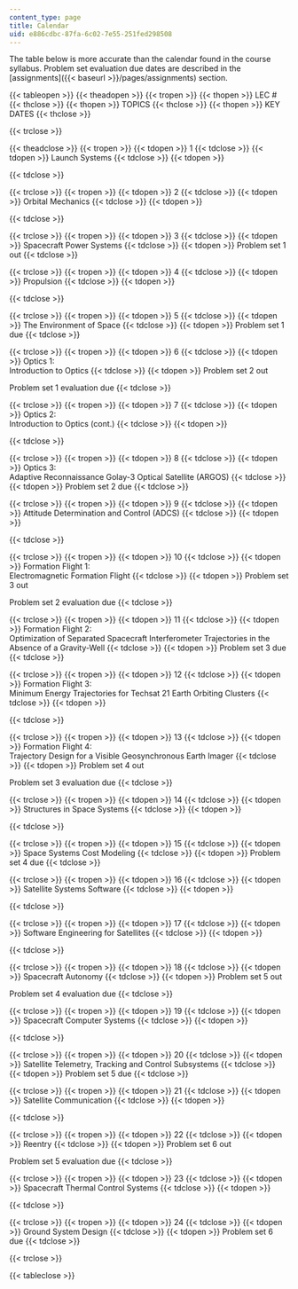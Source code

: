 ```yaml
---
content_type: page
title: Calendar
uid: e886cdbc-87fa-6c02-7e55-251fed298508
---
```


The table below is more accurate than the calendar found in the course syllabus. Problem set evaluation due dates are described in the [assignments]({{< baseurl >}}/pages/assignments) section.

{{< tableopen >}}
{{< theadopen >}}
{{< tropen >}}
{{< thopen >}}
LEC #
{{< thclose >}}
{{< thopen >}}
TOPICS
{{< thclose >}}
{{< thopen >}}
KEY DATES
{{< thclose >}}

{{< trclose >}}

{{< theadclose >}}
{{< tropen >}}
{{< tdopen >}}
1
{{< tdclose >}}
{{< tdopen >}}
Launch Systems
{{< tdclose >}}
{{< tdopen >}}

{{< tdclose >}}

{{< trclose >}}
{{< tropen >}}
{{< tdopen >}}
2
{{< tdclose >}}
{{< tdopen >}}
Orbital Mechanics
{{< tdclose >}}
{{< tdopen >}}

{{< tdclose >}}

{{< trclose >}}
{{< tropen >}}
{{< tdopen >}}
3
{{< tdclose >}}
{{< tdopen >}}
Spacecraft Power Systems
{{< tdclose >}}
{{< tdopen >}}
Problem set 1 out
{{< tdclose >}}

{{< trclose >}}
{{< tropen >}}
{{< tdopen >}}
4
{{< tdclose >}}
{{< tdopen >}}
Propulsion
{{< tdclose >}}
{{< tdopen >}}

{{< tdclose >}}

{{< trclose >}}
{{< tropen >}}
{{< tdopen >}}
5
{{< tdclose >}}
{{< tdopen >}}
The Environment of Space
{{< tdclose >}}
{{< tdopen >}}
Problem set 1 due
{{< tdclose >}}

{{< trclose >}}
{{< tropen >}}
{{< tdopen >}}
6
{{< tdclose >}}
{{< tdopen >}}
Optics 1:  
Introduction to Optics
{{< tdclose >}}
{{< tdopen >}}
Problem set 2 out  
  
Problem set 1 evaluation due
{{< tdclose >}}

{{< trclose >}}
{{< tropen >}}
{{< tdopen >}}
7
{{< tdclose >}}
{{< tdopen >}}
Optics 2:  
Introduction to Optics (cont.)
{{< tdclose >}}
{{< tdopen >}}

{{< tdclose >}}

{{< trclose >}}
{{< tropen >}}
{{< tdopen >}}
8
{{< tdclose >}}
{{< tdopen >}}
Optics 3:  
Adaptive Reconnaissance Golay-3 Optical Satellite (ARGOS)
{{< tdclose >}}
{{< tdopen >}}
Problem set 2 due
{{< tdclose >}}

{{< trclose >}}
{{< tropen >}}
{{< tdopen >}}
9
{{< tdclose >}}
{{< tdopen >}}
Attitude Determination and Control (ADCS)
{{< tdclose >}}
{{< tdopen >}}

{{< tdclose >}}

{{< trclose >}}
{{< tropen >}}
{{< tdopen >}}
10
{{< tdclose >}}
{{< tdopen >}}
Formation Flight 1:  
Electromagnetic Formation Flight
{{< tdclose >}}
{{< tdopen >}}
Problem set 3 out  
  
Problem set 2 evaluation due
{{< tdclose >}}

{{< trclose >}}
{{< tropen >}}
{{< tdopen >}}
11
{{< tdclose >}}
{{< tdopen >}}
Formation Flight 2:  
Optimization of Separated Spacecraft Interferometer Trajectories in the Absence of a Gravity-Well
{{< tdclose >}}
{{< tdopen >}}
Problem set 3 due
{{< tdclose >}}

{{< trclose >}}
{{< tropen >}}
{{< tdopen >}}
12
{{< tdclose >}}
{{< tdopen >}}
Formation Flight 3:  
Minimum Energy Trajectories for Techsat 21 Earth Orbiting Clusters
{{< tdclose >}}
{{< tdopen >}}

{{< tdclose >}}

{{< trclose >}}
{{< tropen >}}
{{< tdopen >}}
13
{{< tdclose >}}
{{< tdopen >}}
Formation Flight 4:  
Trajectory Design for a Visible Geosynchronous Earth Imager
{{< tdclose >}}
{{< tdopen >}}
Problem set 4 out  
  
Problem set 3 evaluation due
{{< tdclose >}}

{{< trclose >}}
{{< tropen >}}
{{< tdopen >}}
14
{{< tdclose >}}
{{< tdopen >}}
Structures in Space Systems
{{< tdclose >}}
{{< tdopen >}}

{{< tdclose >}}

{{< trclose >}}
{{< tropen >}}
{{< tdopen >}}
15
{{< tdclose >}}
{{< tdopen >}}
Space Systems Cost Modeling
{{< tdclose >}}
{{< tdopen >}}
Problem set 4 due
{{< tdclose >}}

{{< trclose >}}
{{< tropen >}}
{{< tdopen >}}
16
{{< tdclose >}}
{{< tdopen >}}
Satellite Systems Software
{{< tdclose >}}
{{< tdopen >}}

{{< tdclose >}}

{{< trclose >}}
{{< tropen >}}
{{< tdopen >}}
17
{{< tdclose >}}
{{< tdopen >}}
Software Engineering for Satellites
{{< tdclose >}}
{{< tdopen >}}

{{< tdclose >}}

{{< trclose >}}
{{< tropen >}}
{{< tdopen >}}
18
{{< tdclose >}}
{{< tdopen >}}
Spacecraft Autonomy
{{< tdclose >}}
{{< tdopen >}}
Problem set 5 out  
  
Problem set 4 evaluation due
{{< tdclose >}}

{{< trclose >}}
{{< tropen >}}
{{< tdopen >}}
19
{{< tdclose >}}
{{< tdopen >}}
Spacecraft Computer Systems
{{< tdclose >}}
{{< tdopen >}}

{{< tdclose >}}

{{< trclose >}}
{{< tropen >}}
{{< tdopen >}}
20
{{< tdclose >}}
{{< tdopen >}}
Satellite Telemetry, Tracking and Control Subsystems
{{< tdclose >}}
{{< tdopen >}}
Problem set 5 due
{{< tdclose >}}

{{< trclose >}}
{{< tropen >}}
{{< tdopen >}}
21
{{< tdclose >}}
{{< tdopen >}}
Satellite Communication
{{< tdclose >}}
{{< tdopen >}}

{{< tdclose >}}

{{< trclose >}}
{{< tropen >}}
{{< tdopen >}}
22
{{< tdclose >}}
{{< tdopen >}}
Reentry
{{< tdclose >}}
{{< tdopen >}}
Problem set 6 out  
  
Problem set 5 evaluation due
{{< tdclose >}}

{{< trclose >}}
{{< tropen >}}
{{< tdopen >}}
23
{{< tdclose >}}
{{< tdopen >}}
Spacecraft Thermal Control Systems
{{< tdclose >}}
{{< tdopen >}}

{{< tdclose >}}

{{< trclose >}}
{{< tropen >}}
{{< tdopen >}}
24
{{< tdclose >}}
{{< tdopen >}}
Ground System Design
{{< tdclose >}}
{{< tdopen >}}
Problem set 6 due
{{< tdclose >}}

{{< trclose >}}

{{< tableclose >}}